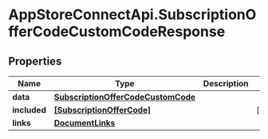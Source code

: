 # AppStoreConnectApi.SubscriptionOfferCodeCustomCodeResponse

## Properties

Name | Type | Description | Notes
------------ | ------------- | ------------- | -------------
**data** | [**SubscriptionOfferCodeCustomCode**](SubscriptionOfferCodeCustomCode.md) |  | 
**included** | [**[SubscriptionOfferCode]**](SubscriptionOfferCode.md) |  | [optional] 
**links** | [**DocumentLinks**](DocumentLinks.md) |  | 


